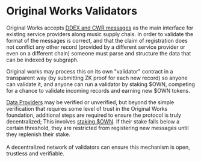 # Original Works Validators

Original Works accepts [DDEX and CWR messages](../../../build/technical-overview/supporting-industry-standards/) as the main interface for existing service providers along music supply chais. In order to validate the format of the messages is correct, and that the claim of registration does not conflict any other record (provided by a different service provider or even on a different chain) someone must parse and structure the data that can be indexed by subgraph.&#x20;

Original works may process this on its own "validator" contract in a transparent way (by submitting ZK proof for each new record) so anyone can validate it, and anyone can run a validator by staking $OWN, competing for a chance to validate incoming records and earning new $OWN tokens.

[Data Providers](../../../protocol/personas/data-providers.md) may be verified or unverified, but beyond the simple verification that requires some level of trust in the Original Works foundation, additional steps are required to ensure the protocol is truly decentralized; This involves [staking  $OWN](broken-reference). If their stake falls below a certain threshold, they are restricted from registering new messages until they replenish their stake. \
\
A decentralized network of validators can ensure this mechanism is open, trustless and verifiable.
